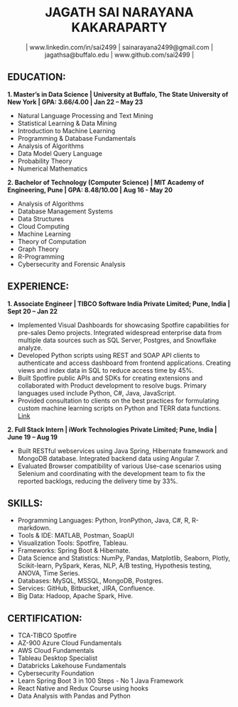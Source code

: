 <div align="center"><h1>JAGATH SAI NARAYANA KAKARAPARTY</h1></div>

<div align="center">| www.linkedin.com/in/sai2499 | sainarayana2499@gmail.com | jagathsa@buffalo.edu | www.github.com/sai2499 |</div>

## EDUCATION:
**1. Master’s in Data Science | University at Buffalo, The State University of New York | GPA: 3.66/4.00 | Jan 22 – May 23**
   - Natural Language Processing and Text Mining
   - Statistical Learning & Data Mining
   - Introduction to Machine Learning 
   - Programming & Database Fundamentals
   - Analysis of Algorithms
   - Data Model Query Language
   - Probability Theory
   - Numerical Mathematics

**2. Bachelor of Technology (Computer Science) | MIT Academy of Engineering, Pune | GPA: 8.48/10.00 | Aug 16 - May 20**
   - Analysis of Algorithms
   - Database Management Systems
   - Data Structures
   - Cloud Computing
   - Machine Learning
   - Theory of Computation
   - Graph Theory
   - R-Programming
   - Cybersecurity and Forensic Analysis
   
## EXPERIENCE: 
**1. Associate Engineer | TIBCO Software India Private Limited; Pune, India | Sept 20 – Jan 22**
   - Implemented Visual Dashboards for showcasing Spotfire capabilities for pre-sales Demo projects. Integrated widespread enterprise data from multiple          data sources such as SQL Server, Postgres, and Snowflake analyze.
   - Developed Python scripts using REST and SOAP API clients to authenticate and access dashboard from frontend applications. Creating views and index data      in SQL to reduce access time by 45%.
   - Built Spotfire public APIs and SDKs for creating extensions and collaborated with Product development to resolve bugs. Primary languages used include        Python, C#, Java, JavaScript.
   - Provided consultation to clients on the best practices for formulating custom machine learning scripts on Python and TERR data functions. [Link](https://support.tibco.com/s/article/Calling-a-Stored-Procedure-in-Oracle-Database-using-IronPython-Script-in-TIBCO-Spotfire-throws-the-error-System-Data-OracleClient-OracleException-ORA-00900-invalid-SQL-statement)

**2. Full Stack Intern | iWork Technologies Private Limited; Pune, India | June 19 – Aug 19**
   - Built RESTful webservices using Java Spring, Hibernate framework and MongoDB database. Integrated backend data using Angular 7.
   - Evaluated Browser compatibility of various Use-case scenarios using Selenium and coordinating with the development team to fix the reported backlogs,        reducing the delivery time by 33%.

## SKILLS:
   - Programming Languages: Python, IronPython, Java, C#, R, R-markdown.
   - Tools & IDE: MATLAB, Postman, SoapUI
   - Visualization Tools: Spotfire, Tableau.
   - Frameworks: Spring Boot & Hibernate.
   - Data Science and Statistics: NumPy, Pandas, Matplotlib, Seaborn, Plotly, Scikit-learn, PySpark, Keras, NLP, A/B testing, Hypothesis testing, ANOVA,          Time Series.
   - Databases: MySQL, MSSQL, MongoDB, Postgres.
   - Services: GitHub, Bitbucket, JIRA, Confluence.
   - Big Data: Hadoop, Apache Spark, Hive.

## CERTIFICATION:
  - TCA-TIBCO Spotfire
  - AZ-900 Azure Cloud Fundamentals
  - AWS Cloud Fundamentals
  - Tableau Desktop Specialist
  - Databricks Lakehouse Fundamentals
  - Cybersecurity Foundation
  - Learn Spring Boot 3 in 100 Steps - No 1 Java Framework
  - React Native and Redux Course using hooks
  - Data Analysis with Pandas and Python
